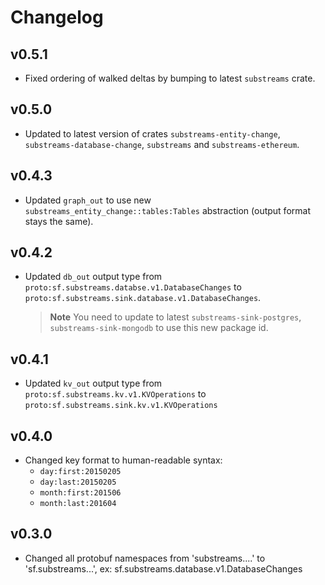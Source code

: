 # Changelog

## v0.5.1

* Fixed ordering of walked deltas by bumping to latest `substreams` crate.

## v0.5.0

* Updated to latest version of crates `substreams-entity-change`, `substreams-database-change`, `substreams` and `substreams-ethereum`.

## v0.4.3

* Updated `graph_out` to use new `substreams_entity_change::tables:Tables` abstraction (output format stays the same).

## v0.4.2

* Updated `db_out` output type from `proto:sf.substreams.databse.v1.DatabaseChanges` to `proto:sf.substreams.sink.database.v1.DatabaseChanges`.

  > **Note** You need to update to latest `substreams-sink-postgres`, `substreams-sink-mongodb` to use this new package id.

## v0.4.1

* Updated `kv_out` output type from `proto:sf.substreams.kv.v1.KVOperations` to `proto:sf.substreams.sink.kv.v1.KVOperations`

## v0.4.0

* Changed key format to human-readable syntax:
  * `day:first:20150205`
  * `day:last:20150205`
  * `month:first:201506`
  * `month:last:201604`

## v0.3.0

* Changed all protobuf namespaces from 'substreams....' to 'sf.substreams...', ex: sf.substreams.database.v1.DatabaseChanges
